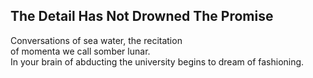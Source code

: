 The Detail Has Not Drowned The Promise
--------------------------------------
Conversations of sea water, the recitation  
of momenta we call somber lunar.  
In your brain of abducting the university begins to dream of fashioning.  
